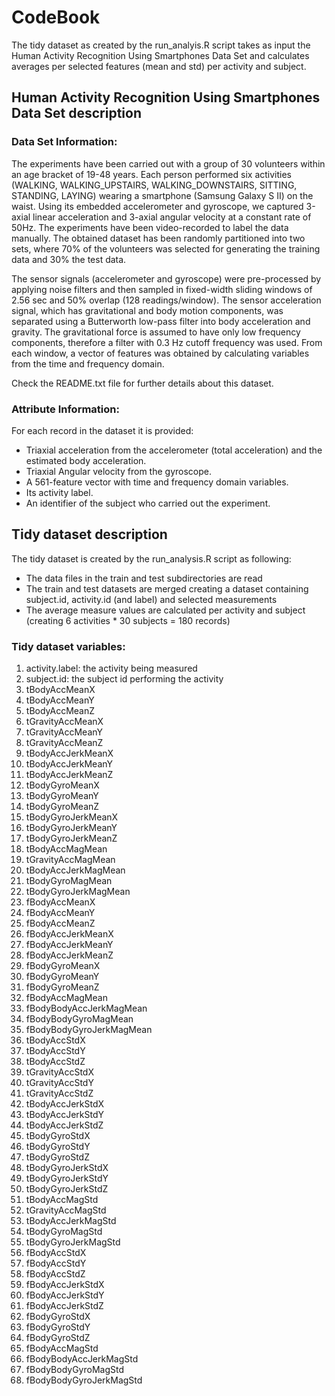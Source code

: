 CodeBook
========

The tidy dataset as created by the run_analyis.R script takes as input the Human Activity Recognition Using Smartphones Data Set and calculates averages per selected features (mean and std) per activity and subject.

## Human Activity Recognition Using Smartphones Data Set description

### Data Set Information:

The experiments have been carried out with a group of 30 volunteers within an age bracket of 19-48 years. Each person performed six activities (WALKING, WALKING_UPSTAIRS, WALKING_DOWNSTAIRS, SITTING, STANDING, LAYING) wearing a smartphone (Samsung Galaxy S II) on the waist. Using its embedded accelerometer and gyroscope, we captured 3-axial linear acceleration and 3-axial angular velocity at a constant rate of 50Hz. The experiments have been video-recorded to label the data manually. The obtained dataset has been randomly partitioned into two sets, where 70% of the volunteers was selected for generating the training data and 30% the test data. 

The sensor signals (accelerometer and gyroscope) were pre-processed by applying noise filters and then sampled in fixed-width sliding windows of 2.56 sec and 50% overlap (128 readings/window). The sensor acceleration signal, which has gravitational and body motion components, was separated using a Butterworth low-pass filter into body acceleration and gravity. The gravitational force is assumed to have only low frequency components, therefore a filter with 0.3 Hz cutoff frequency was used. From each window, a vector of features was obtained by calculating variables from the time and frequency domain. 

Check the README.txt file for further details about this dataset.


### Attribute Information:

For each record in the dataset it is provided: 
- Triaxial acceleration from the accelerometer (total acceleration) and the estimated body acceleration. 
- Triaxial Angular velocity from the gyroscope. 
- A 561-feature vector with time and frequency domain variables. 
- Its activity label. 
- An identifier of the subject who carried out the experiment.

## Tidy dataset description

The tidy dataset is created by the run_analysis.R script as following:
- The data files in the train and test subdirectories are read
- The train and test datasets are merged creating a dataset containing subject.id, activity.id (and label) and selected measurements
- The average measure values are calculated per activity and subject (creating 6 activities * 30 subjects = 180 records)

### Tidy dataset variables:

1. activity.label: the activity being measured
2. subject.id: the subject id performing the activity
3. tBodyAccMeanX            
4. tBodyAccMeanY            
5. tBodyAccMeanZ            
6. tGravityAccMeanX        
7. tGravityAccMeanY         
8. tGravityAccMeanZ         
9. tBodyAccJerkMeanX        
10. tBodyAccJerkMeanY        
11. tBodyAccJerkMeanZ        
12. tBodyGyroMeanX          
13. tBodyGyroMeanY           
14. tBodyGyroMeanZ           
15. tBodyGyroJerkMeanX       
16. tBodyGyroJerkMeanY       
17. tBodyGyroJerkMeanZ       
18. tBodyAccMagMean         
19. tGravityAccMagMean       
20. tBodyAccJerkMagMean      
21. tBodyGyroMagMean         
22. tBodyGyroJerkMagMean     
23. fBodyAccMeanX            
24. fBodyAccMeanY           
25. fBodyAccMeanZ            
26. fBodyAccJerkMeanX        
27. fBodyAccJerkMeanY        
28. fBodyAccJerkMeanZ        
29. fBodyGyroMeanX           
30. fBodyGyroMeanY          
31. fBodyGyroMeanZ           
32. fBodyAccMagMean          
33. fBodyBodyAccJerkMagMean  
34. fBodyBodyGyroMagMean     
35. fBodyBodyGyroJerkMagMean 
36. tBodyAccStdX            
37. tBodyAccStdY
38. tBodyAccStdZ             
39. tGravityAccStdX          
40. tGravityAccStdY          
41. tGravityAccStdZ          
42. tBodyAccJerkStdX        
43. tBodyAccJerkStdY         
44. tBodyAccJerkStdZ         
45. tBodyGyroStdX            
46. tBodyGyroStdY            
47. tBodyGyroStdZ            
48. tBodyGyroJerkStdX       
49. tBodyGyroJerkStdY        
50. tBodyGyroJerkStdZ        
51. tBodyAccMagStd           
52. tGravityAccMagStd        
53. tBodyAccJerkMagStd       
54. tBodyGyroMagStd         
55. tBodyGyroJerkMagStd      
56. fBodyAccStdX             
57. fBodyAccStdY             
58. fBodyAccStdZ             
59. fBodyAccJerkStdX         
60. fBodyAccJerkStdY        
61. fBodyAccJerkStdZ         
62. fBodyGyroStdX            
63. fBodyGyroStdY            
64. fBodyGyroStdZ            
65. fBodyAccMagStd           
66. fBodyBodyAccJerkMagStd  
67. fBodyBodyGyroMagStd      
68. fBodyBodyGyroJerkMagStd 